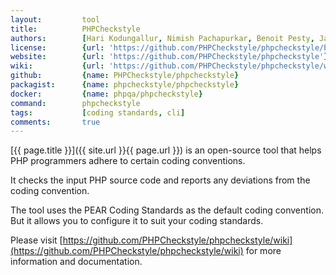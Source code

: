 ```yaml
---
layout:         tool
title:          PHPCheckstyle
authors:        [Hari Kodungallur, Nimish Pachapurkar, Benoit Pesty, James Brooks, Marcin Kurczewski]
license:        {url: 'https://github.com/PHPCheckstyle/phpcheckstyle/blob/master/LICENSE.txt', label: 'Open Software License version 2.1'}
website:        {url: 'https://github.com/PHPCheckstyle/phpcheckstyle'}
wiki:           {url: 'https://github.com/PHPCheckstyle/phpcheckstyle/wiki'}
github:         {name: PHPCheckstyle/phpcheckstyle}
packagist:      {name: phpcheckstyle/phpcheckstyle}               
docker:         {name: phpqa/phpcheckstyle}     
command:        phpcheckstyle
tags:           [coding standards, cli] 
comments:       true
---
```


[{{ page.title }}]({{ site.url }}{{ page.url }}) is an open-source tool that helps PHP programmers adhere to certain coding conventions.
 
<!--more-->

It checks the input PHP source code and reports any deviations from the coding convention.

The tool uses the PEAR Coding Standards as the default coding convention. 
But it allows you to configure it to suit your coding standards.

Please visit [https://github.com/PHPCheckstyle/phpcheckstyle/wiki](https://github.com/PHPCheckstyle/phpcheckstyle/wiki) for
more information and documentation.
